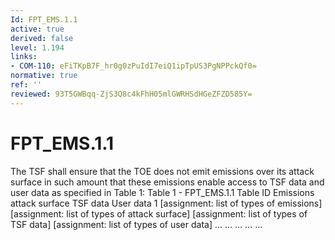```yaml
---
Id: FPT_EMS.1.1
active: true
derived: false
level: 1.194
links:
- COM-110: eFiTKpB7F_hr0g0zPuIdI7eiQ1ipTpUS3PgNPPckQf0=
normative: true
ref: ''
reviewed: 93T5GWBqq-ZjS3Q8c4kFhH05mlGWRHSdHGeZFZD585Y=
---
```


# FPT_EMS.1.1

The TSF shall ensure that the TOE does not emit emissions over its attack surface in such amount that these emissions enable access to TSF data and user data as specified in Table 1: Table 1 - FPT_EMS.1.1 Table ID Emissions attack surface TSF data User data 1 [assignment: list of types of emissions] [assignment: list of types of attack surface] [assignment: list of types of TSF data] [assignment: list of types of user data] … … … … …